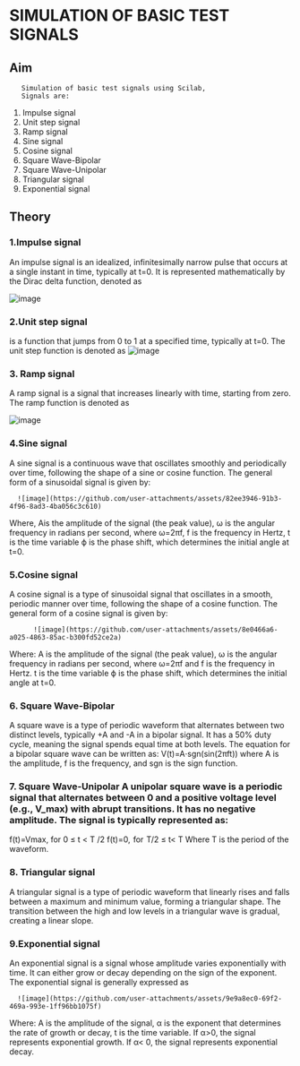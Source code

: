 # SIMULATION OF BASIC TEST SIGNALS
## Aim
       Simulation of basic test signals using Scilab, 
       Signals are:
1)	Impulse signal
2)	Unit step signal
3)	Ramp signal
4)	Sine signal
5)	Cosine signal
6)	Square Wave-Bipolar
7)	Square Wave-Unipolar
8)	Triangular signal
9)	Exponential signal
## Theory
 ### 1.Impulse signal
 An impulse signal is an idealized, infinitesimally narrow pulse that occurs at a single instant in time, typically at t=0. It is represented mathematically by the Dirac delta function,  denoted as
                                                                                                                                  


![image](https://github.com/user-attachments/assets/9e163784-6b6f-4e0c-bbdb-bfdad21decfc)




### 2.Unit step signal 
is a function that jumps from 0 to 1 at a specified time, typically at t=0. The unit step function is denoted as 
                                 ![image](https://github.com/user-attachments/assets/22dd2f8a-ff00-4295-8f02-bdbe6fe450d6)

### 3. Ramp signal
A ramp signal is a signal that increases linearly with time, starting from zero. The ramp function is denoted as

![image](https://github.com/user-attachments/assets/a08d38f1-ad0e-4a32-a043-201584b752fd)

### 4.Sine signal
A sine signal is a continuous wave that oscillates smoothly and periodically over time, following the shape of a sine or cosine function. The general form of a sinusoidal signal is given by:


      ![image](https://github.com/user-attachments/assets/82ee3946-91b3-4f96-8ad3-4ba056c3c610)

                               
Where,
	Ais the amplitude of the signal (the peak value),
	ω is the angular frequency in radians per second, where ω=2πf, f is the frequency in Hertz,
	t is the time variable
	ϕ is the phase shift, which determines the initial angle at t=0.
 

### 5.Cosine signal
A cosine signal is a type of sinusoidal signal that oscillates in a smooth, periodic manner over time, following the shape of a cosine function. The general form of a cosine signal is given by:

          ![image](https://github.com/user-attachments/assets/8e0466a6-a025-4863-85ac-b300fd52ce2a)
                                  

Where:
	A is the amplitude of the signal (the peak value),
	ω is the angular frequency in radians per second, where ω=2πf  and f is the frequency in Hertz.
	t is the time variable
	ϕ is the phase shift, which determines the initial angle at t=0.
 

### 6. Square Wave-Bipolar
A square wave is a type of periodic waveform that alternates between two distinct levels, typically +A and -A in a bipolar signal. It has a 50% duty cycle, meaning the signal spends equal time at both levels. The equation for a bipolar square wave can be written as:
V(t)=A⋅sgn(sin(2πft))
where A is the amplitude, f is the frequency, and sgn is the sign function.

### 7. Square Wave-Unipolar                                                                                                                              A unipolar square wave is a periodic signal that alternates between 0 and a positive voltage level (e.g., V_max) with abrupt transitions. It has no negative amplitude. The signal is typically represented as:
f(t)=Vmax, for 0 ≤ t < T /2     f(t)=0,  for  T/2  ≤ t< T
Where T is the period of the waveform.

### 8. Triangular signal
A triangular signal is a type of periodic waveform that linearly rises and falls between a maximum and minimum value, forming a triangular shape. The transition between the high and low levels in a triangular wave is gradual, creating a linear slope.

### 9.Exponential signal
An exponential signal is a signal whose amplitude varies exponentially with time. It can either grow or decay depending on the sign of the exponent. The exponential signal is generally expressed as

      ![image](https://github.com/user-attachments/assets/9e9a8ec0-69f2-469a-993e-1ff96bb1075f)
                                      
Where:
	A is the amplitude of the signal,
	α is the exponent that determines the rate of growth or decay,
	t is the time variable.
	If  α>0, the signal represents exponential growth.
	If α< 0, the signal represents exponential decay.



                                   
                                   
                              

                                 

                                                                                                                                  






